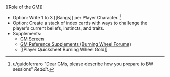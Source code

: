 [[Role of the GM]] 
- Option: Write 1 to 3 [[Bangs]] per Player Character. [^1]
- Option: Create a stack of index cards with ways to challenge the player's current beliefs, instincts, and traits. 
- Supplements: 
	- [GM Screen](http://customrpgfiles.wikidot.com/bwg-gm-screen) 
	- [GM Reference Supplements (Burning Wheel Forums)](https://forums.burningwheel.com/t/bwg-gm-reference-supplements/13196) 
	- [[Player Quicksheet Burning Wheel Gold]] 

[^1]: u/guidoferraro "Dear GMs, please describe how you prepare to BW sessions" *Reddit.* 